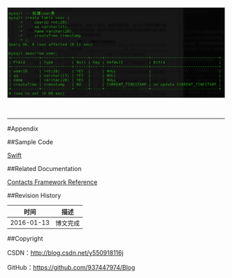 ![](https://raw.githubusercontent.com/937447974/Blog/master/Resources/2015111101.png)

&#160;

----------

#Appendix

##Sample Code

[Swift](https://github.com/937447974/Swift)

##Related Documentation

[Contacts Framework Reference](https://developer.apple.com/library/ios/documentation/Contacts/Reference/Contacts_Framework/index.html)

##Revision History

| 时间 | 描述 |
| ---- | ---- |
| 2016-01-13 | 博文完成 |

##Copyright

CSDN：http://blog.csdn.net/y550918116j

GitHub：https://github.com/937447974/Blog